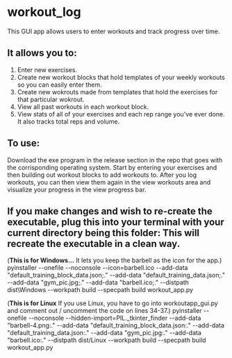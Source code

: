 # workout_log
This GUI app allows users to enter workouts and track progress over time.

## It allows you to:

1) Enter new exercises.
2) Create new workout blocks that hold templates of your weekly workouts so you can easily enter them. 
3) Create new wokrouts made from templates that hold the exercises for that particular wokrout. 
4) View all past workouts in each workout block.
5) View stats of all of your exercises and each rep range you've ever done. It also tracks total reps and volume.

## To use:

Download the exe program in the release section in the repo that goes with the corrisponding operating system. Start by entering your exercises and then building out workout blocks to add workouts to. After you log workouts, you can then view them again in the view workouts area and visualize your progress in the view progress bar.


## If you make changes and wish to re-create the executable, plug this into your terminal with your current directory being this folder: This will recreate the executable in a clean way.

(**This is for Windows...** It lets you keep the barbell as the icon for the app.)
pyinstaller --onefile --noconsole  --icon=barbell.ico --add-data "default_training_block_data.json;." --add-data "default_training_data.json;." --add-data "gym_pic.jpg;." --add-data "barbell.ico;." --distpath dist\Windows --workpath build --specpath build workout_app.py

(**This is for Linux** If you use Linux, you have to go into workoutapp_gui.py and comment out / uncomment the code on lines 34-37.)
pyinstaller --onefile --noconsole --hidden-import=PIL._tkinter_finder --add-data "barbell-4.png:." --add-data "default_training_block_data.json:." --add-data "default_training_data.json:." --add-data "gym_pic.jpg:." --add-data "barbell.ico:." --distpath dist/Linux --workpath build --specpath build workout_app.py
